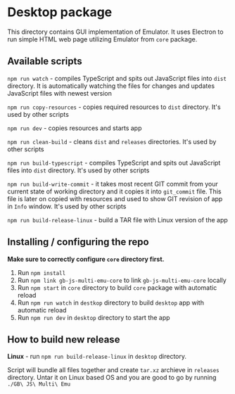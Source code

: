 # Desktop package

This directory contains GUI implementation of Emulator. It uses Electron to run simple HTML web page utilizing Emulator from `core` package.

## Available scripts

`npm run watch` - compiles TypeScript and spits out JavaScript files into `dist` directory. It is automatically watching the files for changes and updates JavaScript files with newest version

`npm run copy-resources` - copies required resources to `dist` directory. It's used by other scripts

`npm run dev` - copies resources and starts app

`npm run clean-build` - cleans `dist` and `releases` directories. It's used by other scripts

`npm run build-typescript` - compiles TypeScript and spits out JavaScript files into `dist` directory. It's used by other scripts

`npm run build-write-commit` - it takes most recent GIT commit from your current state of working directory and it copies it into `git_commit` file. This file is later on copied with resources and used to show GIT revision of app in `Info` window. It's used by other scripts

`npm run build-release-linux` - build a TAR file with Linux version of the app

## Installing / configuring the repo

**Make sure to correctly configure `core` directory first.**

1. Run `npm install`
2. Run `npm link gb-js-multi-emu-core` to link `gb-js-multi-emu-core` locally
3. Run `npm start` in `core` directory to build `core` package with automatic reload
4. Run `npm run watch` in `destkop` directory to build `desktop` app with automatic reload
5. Run `npm run dev` in `desktop` directory to start the app

## How to build new release

**Linux** - run `npm run build-release-linux` in `desktop` directory.

Script will bundle all files together and create `tar.xz` archieve in `releases` directory. Untar it on Linux based OS and you are good to go by running `./GB\ JS\ Multi\ Emu`
